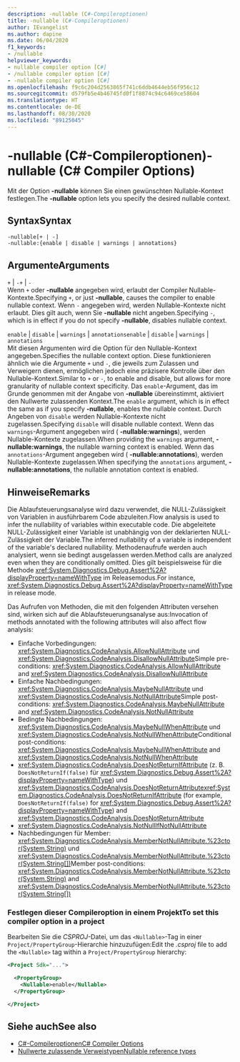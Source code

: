 ```yaml
---
description: -nullable (C#-Compileroptionen)
title: -nullable (C#-Compileroptionen)
author: IEvangelist
ms.author: dapine
ms.date: 06/04/2020
f1_keywords:
- /nullable
helpviewer_keywords:
- nullable compiler option [C#]
- /nullable compiler option [C#]
- -nullable compiler option [C#]
ms.openlocfilehash: f9c6c204d2563865f741c6ddb4644eb56f956c12
ms.sourcegitcommit: d579fb5e4b46745fd0f1f8874c94c6469ce58604
ms.translationtype: HT
ms.contentlocale: de-DE
ms.lasthandoff: 08/30/2020
ms.locfileid: "89125045"
---
```

# <a name="-nullable-c-compiler-options"></a><span data-ttu-id="bae35-103">-nullable (C#-Compileroptionen)</span><span class="sxs-lookup"><span data-stu-id="bae35-103">-nullable (C# Compiler Options)</span></span>

<span data-ttu-id="bae35-104">Mit der Option **-nullable** können Sie einen gewünschten Nullable-Kontext festlegen.</span><span class="sxs-lookup"><span data-stu-id="bae35-104">The **-nullable** option lets you specify the desired nullable context.</span></span>

## <a name="syntax"></a><span data-ttu-id="bae35-105">Syntax</span><span class="sxs-lookup"><span data-stu-id="bae35-105">Syntax</span></span>

```console
-nullable[+ | -]
-nullable:{enable | disable | warnings | annotations}
```

## <a name="arguments"></a><span data-ttu-id="bae35-106">Argumente</span><span class="sxs-lookup"><span data-stu-id="bae35-106">Arguments</span></span>

<span data-ttu-id="bae35-107">`+` &#124; `-`</span><span class="sxs-lookup"><span data-stu-id="bae35-107">`+` &#124; `-`</span></span>  
<span data-ttu-id="bae35-108">Wenn `+` oder **-nullable** angegeben wird, erlaubt der Compiler Nullable-Kontexte.</span><span class="sxs-lookup"><span data-stu-id="bae35-108">Specifying `+`, or just **-nullable**, causes the compiler to enable nullable context.</span></span> <span data-ttu-id="bae35-109">Wenn `-` angegeben wird, werden Nullable-Kontexte nicht erlaubt. Dies gilt auch, wenn Sie **-nullable** nicht angeben.</span><span class="sxs-lookup"><span data-stu-id="bae35-109">Specifying `-`, which is in effect if you do not specify **-nullable**, disables nullable context.</span></span>

<span data-ttu-id="bae35-110">`enable` &#124; `disable` &#124; `warnings` &#124; `annotations`</span><span class="sxs-lookup"><span data-stu-id="bae35-110">`enable` &#124; `disable` &#124; `warnings` &#124; `annotations`</span></span>  
<span data-ttu-id="bae35-111">Mit diesen Argumenten wird die Option für den Nullable-Kontext angegeben.</span><span class="sxs-lookup"><span data-stu-id="bae35-111">Specifies the nullable context option.</span></span> <span data-ttu-id="bae35-112">Diese funktionieren ähnlich wie die Argumente `+` und `-`, die jeweils zum Zulassen und Verweigern dienen, ermöglichen jedoch eine präzisere Kontrolle über den Nullable-Kontext.</span><span class="sxs-lookup"><span data-stu-id="bae35-112">Similar to `+` or `-`, to enable and disable, but allows for more granularity of nullable context specificity.</span></span> <span data-ttu-id="bae35-113">Das `enable`-Argument, das im Grunde genommen mit der Angabe von **-nullable** übereinstimmt, aktiviert den Nullwerte zulassenden Kontext.</span><span class="sxs-lookup"><span data-stu-id="bae35-113">The `enable` argument, which is in effect the same as if you specify **-nullable**, enables the nullable context.</span></span> <span data-ttu-id="bae35-114">Durch Angeben von `disable` werden Nullable-Kontexte nicht zugelassen.</span><span class="sxs-lookup"><span data-stu-id="bae35-114">Specifying `disable` will disable nullable context.</span></span> <span data-ttu-id="bae35-115">Wenn das `warnings`-Argument angegeben wird ( **-nullable:warnings**), werden Nullable-Kontexte zugelassen.</span><span class="sxs-lookup"><span data-stu-id="bae35-115">When providing the `warnings` argument, **-nullable:warnings**, the nullable warning context is enabled.</span></span> <span data-ttu-id="bae35-116">Wenn das `annotations`-Argument angegeben wird ( **-nullable:annotations**), werden Nullable-Kontexte zugelassen.</span><span class="sxs-lookup"><span data-stu-id="bae35-116">When specifying the `annotations` argument, **-nullable:annotations**, the nullable annotation context is enabled.</span></span>

## <a name="remarks"></a><span data-ttu-id="bae35-117">Hinweise</span><span class="sxs-lookup"><span data-stu-id="bae35-117">Remarks</span></span>

<span data-ttu-id="bae35-118">Die Ablaufsteuerungsanalyse wird dazu verwendet, die NULL-Zulässigkeit von Variablen in ausführbarem Code abzuleiten.</span><span class="sxs-lookup"><span data-stu-id="bae35-118">Flow analysis is used to infer the nullability of variables within executable code.</span></span> <span data-ttu-id="bae35-119">Die abgeleitete NULL-Zulässigkeit einer Variable ist unabhängig von der deklarierten NULL-Zulässigkeit der Variable.</span><span class="sxs-lookup"><span data-stu-id="bae35-119">The inferred nullability of a variable is independent of the variable's declared nullability.</span></span> <span data-ttu-id="bae35-120">Methodenaufrufe werden auch analysiert, wenn sie bedingt ausgelassen werden.</span><span class="sxs-lookup"><span data-stu-id="bae35-120">Method calls are analyzed even when they are conditionally omitted.</span></span> <span data-ttu-id="bae35-121">Dies gilt beispielsweise für die Methode <xref:System.Diagnostics.Debug.Assert%2A?displayProperty=nameWithType> im Releasemodus.</span><span class="sxs-lookup"><span data-stu-id="bae35-121">For instance, <xref:System.Diagnostics.Debug.Assert%2A?displayProperty=nameWithType> in release mode.</span></span>

<span data-ttu-id="bae35-122">Das Aufrufen von Methoden, die mit den folgenden Attributen versehen sind, wirken sich auf die Ablaufsteuerungsanalyse aus:</span><span class="sxs-lookup"><span data-stu-id="bae35-122">Invocation of methods annotated with the following attributes will also affect flow analysis:</span></span>

- <span data-ttu-id="bae35-123">Einfache Vorbedingungen: <xref:System.Diagnostics.CodeAnalysis.AllowNullAttribute> und <xref:System.Diagnostics.CodeAnalysis.DisallowNullAttribute></span><span class="sxs-lookup"><span data-stu-id="bae35-123">Simple pre-conditions: <xref:System.Diagnostics.CodeAnalysis.AllowNullAttribute> and <xref:System.Diagnostics.CodeAnalysis.DisallowNullAttribute></span></span>
- <span data-ttu-id="bae35-124">Einfache Nachbedingungen: <xref:System.Diagnostics.CodeAnalysis.MaybeNullAttribute> und <xref:System.Diagnostics.CodeAnalysis.NotNullAttribute></span><span class="sxs-lookup"><span data-stu-id="bae35-124">Simple post-conditions: <xref:System.Diagnostics.CodeAnalysis.MaybeNullAttribute> and <xref:System.Diagnostics.CodeAnalysis.NotNullAttribute></span></span>
- <span data-ttu-id="bae35-125">Bedingte Nachbedingungen: <xref:System.Diagnostics.CodeAnalysis.MaybeNullWhenAttribute> und <xref:System.Diagnostics.CodeAnalysis.NotNullWhenAttribute></span><span class="sxs-lookup"><span data-stu-id="bae35-125">Conditional post-conditions: <xref:System.Diagnostics.CodeAnalysis.MaybeNullWhenAttribute> and <xref:System.Diagnostics.CodeAnalysis.NotNullWhenAttribute></span></span>
- <span data-ttu-id="bae35-126"><xref:System.Diagnostics.CodeAnalysis.DoesNotReturnIfAttribute> (z. B. `DoesNotReturnIf(false)` für <xref:System.Diagnostics.Debug.Assert%2A?displayProperty=nameWithType>) und <xref:System.Diagnostics.CodeAnalysis.DoesNotReturnAttribute></span><span class="sxs-lookup"><span data-stu-id="bae35-126"><xref:System.Diagnostics.CodeAnalysis.DoesNotReturnIfAttribute> (for example, `DoesNotReturnIf(false)` for <xref:System.Diagnostics.Debug.Assert%2A?displayProperty=nameWithType>) and <xref:System.Diagnostics.CodeAnalysis.DoesNotReturnAttribute></span></span>
- <xref:System.Diagnostics.CodeAnalysis.NotNullIfNotNullAttribute>
- <span data-ttu-id="bae35-127">Nachbedingungen für Member: <xref:System.Diagnostics.CodeAnalysis.MemberNotNullAttribute.%23ctor(System.String)> und <xref:System.Diagnostics.CodeAnalysis.MemberNotNullAttribute.%23ctor(System.String[])></span><span class="sxs-lookup"><span data-stu-id="bae35-127">Member post-conditions: <xref:System.Diagnostics.CodeAnalysis.MemberNotNullAttribute.%23ctor(System.String)> and <xref:System.Diagnostics.CodeAnalysis.MemberNotNullAttribute.%23ctor(System.String[])></span></span>

### <a name="to-set-this-compiler-option-in-a-project"></a><span data-ttu-id="bae35-128">Festlegen dieser Compileroption in einem Projekt</span><span class="sxs-lookup"><span data-stu-id="bae35-128">To set this compiler option in a project</span></span>

<span data-ttu-id="bae35-129">Bearbeiten Sie die *CSPROJ*-Datei, um das `<Nullable>`-Tag in einer `Project/PropertyGroup`-Hierarchie hinzuzufügen:</span><span class="sxs-lookup"><span data-stu-id="bae35-129">Edit the *.csproj* file to add the `<Nullable>` tag within a `Project/PropertyGroup` hierarchy:</span></span>

```xml
<Project Sdk="...">

  <PropertyGroup>
    <Nullable>enable</Nullable>
  </PropertyGroup>

</Project>
```

## <a name="see-also"></a><span data-ttu-id="bae35-130">Siehe auch</span><span class="sxs-lookup"><span data-stu-id="bae35-130">See also</span></span>

- [<span data-ttu-id="bae35-131">C#-Compileroptionen</span><span class="sxs-lookup"><span data-stu-id="bae35-131">C# Compiler Options</span></span>](./index.md)
- [<span data-ttu-id="bae35-132">Nullwerte zulassende Verweistypen</span><span class="sxs-lookup"><span data-stu-id="bae35-132">Nullable reference types</span></span>](../../nullable-references.md)
